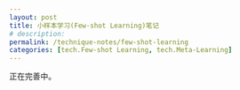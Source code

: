 ```yaml
---
layout: post
title: 小样本学习(Few-shot Learning)笔记
# description: 
permalink: /technique-notes/few-shot-learning
categories: [tech.Few-shot Learning, tech.Meta-Learning]
---
```


正在完善中。

